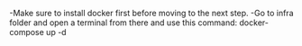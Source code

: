 -Make sure to install docker first before moving to the next step.
-Go to infra folder and open a terminal from there and use this command: docker-compose up -d

